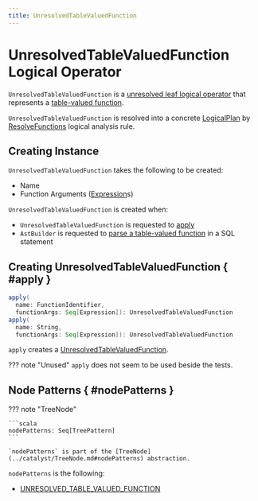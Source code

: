 ```yaml
---
title: UnresolvedTableValuedFunction
---
```


# UnresolvedTableValuedFunction Logical Operator

`UnresolvedTableValuedFunction` is a [unresolved leaf logical operator](LeafNode.md) that represents a [table-valued function](../table-valued-functions/index.md).

`UnresolvedTableValuedFunction` is resolved into a concrete [LogicalPlan](LogicalPlan.md) by [ResolveFunctions](../logical-analysis-rules/ResolveFunctions.md) logical analysis rule.

## Creating Instance

`UnresolvedTableValuedFunction` takes the following to be created:

* <span id="name"> Name
* <span id="functionArgs"> Function Arguments ([Expression](../expressions/Expression.md)s)

`UnresolvedTableValuedFunction` is created when:

* `UnresolvedTableValuedFunction` is requested to [apply](#apply)
* `AstBuilder` is requested to [parse a table-valued function](../sql/AstBuilder.md#visitTableValuedFunction) in a SQL statement

## Creating UnresolvedTableValuedFunction { #apply }

```scala
apply(
  name: FunctionIdentifier,
  functionArgs: Seq[Expression]): UnresolvedTableValuedFunction
apply(
  name: String,
  functionArgs: Seq[Expression]): UnresolvedTableValuedFunction
```

`apply` creates a [UnresolvedTableValuedFunction](#creating-instance).

??? note "Unused"
    `apply` does not seem to be used beside the tests.

## Node Patterns { #nodePatterns }

??? note "TreeNode"

    ```scala
    nodePatterns: Seq[TreePattern]
    ```

    `nodePatterns` is part of the [TreeNode](../catalyst/TreeNode.md#nodePatterns) abstraction.

`nodePatterns` is the following:

* [UNRESOLVED_TABLE_VALUED_FUNCTION](../catalyst/TreePattern.md#UNRESOLVED_TABLE_VALUED_FUNCTION)
